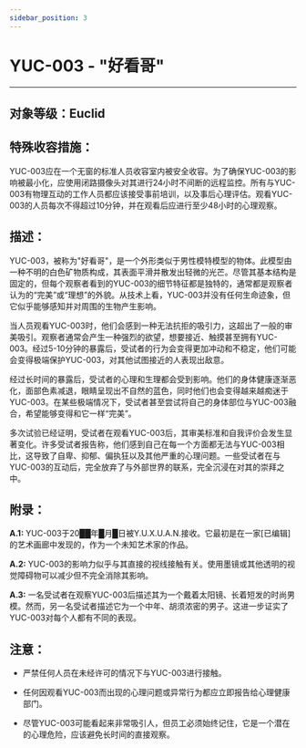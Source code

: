 ```yaml
---
sidebar_position: 3
---
```


# YUC-003 - "好看哥"
---

**对象等级**：Euclid
---

**特殊收容措施**：
---
YUC-003应在一个无窗的标准人员收容室内被安全收容。为了确保YUC-003的影响被最小化，应使用闭路摄像头对其进行24小时不间断的远程监控。所有与YUC-003有物理互动的工作人员都应该接受事前培训，以及事后心理评估。观看YUC-003的人员每次不得超过10分钟，并在观看后应进行至少48小时的心理观察。

**描述**：
---
YUC-003，被称为"好看哥"，是一个外形类似于男性模特模型的物体。此模型由一种不明的白色矿物质构成，其表面平滑并散发出轻微的光芒。尽管其基本结构是固定的，但每个观察者看到的YUC-003的细节特征都是独特的，通常都是观察者认为的“完美”或“理想”的外貌。从技术上看，YUC-003并没有任何生命迹象，但它似乎能够感知并对周围的生物产生影响。

当人员观看YUC-003时，他们会感到一种无法抗拒的吸引力，这超出了一般的审美吸引。观察者通常会产生一种强烈的欲望，想要接近、触摸甚至拥有YUC-003。经过5-10分钟的暴露后，受试者的行为会变得更加冲动和不稳定，他们可能会变得极端保护YUC-003，对其他试图接近的人表现出敌意。

经过长时间的暴露后，受试者的心理和生理都会受到影响。他们的身体健康逐渐恶化，面部色素减退，眼睛呈现出不自然的蓝色，同时他们也会变得越来越痴迷于YUC-003。在某些极端情况下，受试者甚至尝试将自己的身体部位与YUC-003融合，希望能够变得和它一样“完美”。

多次试验已经证明，受试者在观看YUC-003后，其审美标准和自我评价会发生显著变化。许多受试者报告称，他们感到自己在每一个方面都无法与YUC-003相比，这导致了自卑、抑郁、偏执狂以及其他严重的心理问题。一些受试者在与YUC-003的互动后，完全放弃了与外部世界的联系，完全沉浸在对其的崇拜之中。

**附录**：
---

**A.1:** YUC-003于20██年█月█日被Y.U.X.U.A.N.接收。它最初是在一家[已编辑]的艺术画廊中发现的，作为一个未知艺术家的作品。

**A.2:** YUC-003的影响力似乎与其直接的视线接触有关。使用墨镜或其他透明的视觉障碍物可以减少但不完全消除其影响。

**A.3:** 一名受试者在观察YUC-003后描述其为一个戴着太阳镜、长着短发的时尚男模。然而，另一名受试者描述它为一个中年、胡须浓密的男子。这进一步证实了YUC-003对每个人都有不同的表现。

**注意**：
---

- 严禁任何人员在未经许可的情况下与YUC-003进行接触。
  
- 任何因观看YUC-003而出现的心理问题或异常行为都应立即报告给心理健康部门。

- 尽管YUC-003可能看起来非常吸引人，但员工必须始终记住，它是一个潜在的心理危险，应该避免长时间的直接观察。